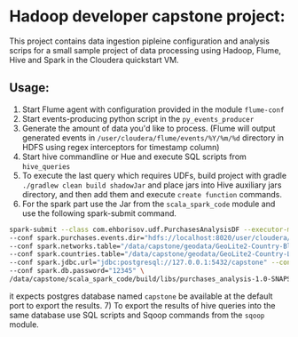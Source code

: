 # Hadoop developer capstone project:

This project contains data ingestion pipleine configuration and analysis scrips for a small sample project
of data processing using Hadoop, Flume, Hive and Spark in the Cloudera quickstart VM.

## Usage:

1) Start Flume agent with configuration provided in the module `flume-conf`
2) Start events-producing python script in the `py_events_producer`
3) Generate the amount of data you'd like to process. (Flume will output generated events in
 `/user/cloudera/flume/events/%Y/%m/%d` directory in HDFS using regex interceptors for timestamp column)
4) Start hive commandline or Hue and execute SQL scripts from `hive_queries`
5) To execute the last query which requires UDFs, build project with gradle `./gradlew clean build shadowJar`
and place jars into Hive auxiliary jars directory, and then add them and execute `create function` commands.
6) For the spark part use the Jar from the `scala_spark_code` module and use the following spark-submit command.
```bash
spark-submit --class com.ehborisov.udf.PurchasesAnalysisDF --executor-memory 512m --driver-memory 512m  \
--conf spark.purchases.events.dir="hdfs://localhost:8020/user/cloudera/flume/events/year=2019/month=04/day={04,05,06,07,08,09,10}/" \
--conf spark.networks.table="/data/capstone/geodata/GeoLite2-Country-Blocks-IPv4.csv" \
--conf spark.countries.table="/data/capstone/geodata/GeoLite2-Country-Locations.csv" \
--conf spark.jdbc.url="jdbc:postgresql://127.0.0.1:5432/capstone" --conf spark.db.user="admin" \
--conf spark.db.password="12345" \
/data/capstone/scala_spark_code/build/libs/purchases_analysis-1.0-SNAPSHOT-all.jar
```

it expects postgres database named `capstone` be available at the default port to export the results. 
7) To export the results of hive queries into the same database use SQL scripts and Sqoop commands from the `sqoop`
module.

